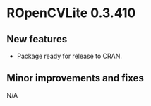 # ROpenCVLite 0.3.410

## New features

* Package ready for release to CRAN. 

## Minor improvements and fixes

N/A